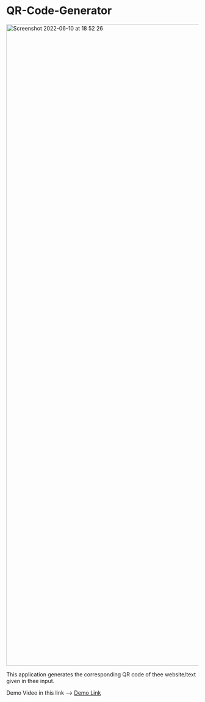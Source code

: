 # QR-Code-Generator

<img width="1680" alt="Screenshot 2022-06-10 at 18 52 26" src="https://user-images.githubusercontent.com/91741581/173074165-aab92a05-3774-4f7e-a6b9-ab525e811309.png">

This application generates the corresponding QR code of thee website/text given in thee input.

Demo Video in this link --> <a href="https://www.linkedin.com/posts/vidip-ghosh-9973b7213_css-javascript-html-activity-6924018734533611520-Gj-W?utm_source=share&utm_medium=member_android">Demo Link </a>

